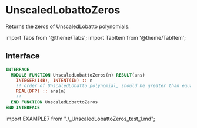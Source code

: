 # UnscaledLobattoZeros

Returns the zeros of UnscaledLobatto polynomials.

import Tabs from '@theme/Tabs';
import TabItem from '@theme/TabItem';

## Interface

<Tabs>
<TabItem value="interface" label="܀ Interface" default>

```fortran
INTERFACE
  MODULE FUNCTION UnscaledLobattoZeros(n) RESULT(ans)
    INTEGER(I4B), INTENT(IN) :: n
    !! order of UnscaledLobatto polynomial, should be greater than equal to 2
    REAL(DFP) :: ans(n)
    !!
  END FUNCTION UnscaledLobattoZeros
END INTERFACE
```

</TabItem>

<TabItem value="example" label="️܀ See example">

import EXAMPLE7 from "./_UnscaledLobattoZeros_test_1.md";

<EXAMPLE7 />

</TabItem>

<TabItem value="close" label="↢ ">

</TabItem>
</Tabs>
